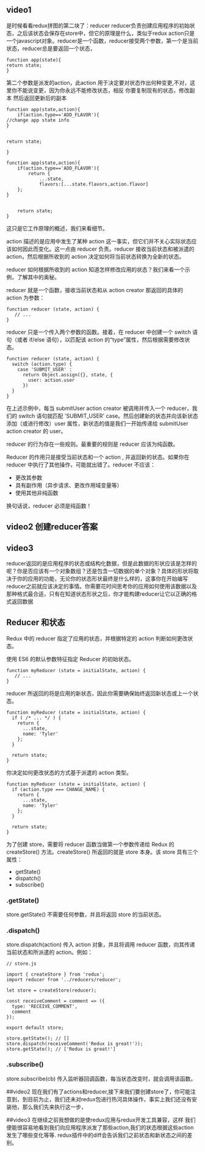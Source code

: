## video1
是时候看看redux拼图的第二块了：reducer
reducer负责创建应用程序的初始状态，之后该状态会保存在store中，但它的原理是什么，类似于redux action只是一个javascript对象。reducer是一个函数，reducer接受两个参数，第一个是当前状态，reducer总是要返回一个状态，

```
function app(state){
return state;
}
```

第二个参数是派发的action，此action
用于决定要对状态作出何种变更,不对，这里你不能说变更，因为你永远不能修改状态，相反 你要复制现有的状态，修改副本 然后返回更新后的副本

```
function app(state,action){
	if(action.type=='ADD_FLAVOR'){
//change app state info
}


return state;

}
```
```
function app(state,action){
	if(action.type=='ADD_FLAVOR'){
		return {
			...state,
			flavors:[...state.flavors,action.flavor]
	};
}


	return state;
}
```
这只是它工作原理的概述，我们来看细节。

action 描述的是应用中发生了某种 action 这一事实，但它们并不关心实际状态应该如何因此而变化。这一点由 reducer 负责。reducer 接收当前状态和被派遣的 action，然后根据所收到的 action 决定如何将当前状态转换为全新的状态。

reducer 如何根据所收到的 action 知道怎样修改应用的状态？我们来看一个示例，了解其中的奥秘。

reducer 就是一个函数，接收当前状态和从 action creator 那返回的具体的 action 为参数：

```
function reducer (state, action) {
   // ...
}
```

reducer 只是一个传入两个参数的函数。接着，在 reducer 中创建一个 switch 语句（或者 if/else 语句），以匹配该 action 的“type”属性，然后根据需要修改状态。

```
function reducer (state, action) {
  switch (action.type) {
    case 'SUBMIT_USER' :
      return Object.assign({}, state, {
        user: action.user
      })
  }
}
```

在上述示例中，每当 submitUser action creator 被调用并传入一个 reducer，我们的 switch 语句就匹配 'SUBMIT_USER' case。然后创建新的状态并向该新状态添加（或进行修改）user 属性，新状态的值是我们一开始传递给 submitUser action creator 的 user。

reducer 的行为存在一些规则。最重要的规则是 reducer 应该为纯函数。


Reducer 的作用只是接受当前状态和一个 action , 并返回新的状态。如果你在 reducer 中执行了其他操作，可能就出错了。reducer 不应该：

* 更改其参数
* 具有副作用（异步请求、更改作用域变量等）
* 使用其他非纯函数

换句话说，reducer 必须是纯函数！

## video2 创建reducer答案
## video3
reducer返回的是应用程序的状态或结构化数据，但是此数据的形状应该是怎样的呢？你是否应该有一个对象数组？还是包含一切数据的单个对象？具体的形状将取决于你的应用的功能，无论你的状态形状最终是什么样的，这事你在开始编写reducer之前就应该决定的事情。你需要花时间思考你的应用如何使用该数据以及那种格式最合适，只有在知道状态形状之后，你才能构建reducer让它以正确的格式返回数据

## Reducer 和状态
Redux 中的 reducer 指定了应用的状态，并根据特定的 action 判断如何更改状态。

使用 ES6 的默认参数特征指定 Reducer 的初始状态。

```
function myReducer (state = initialState, action) {
   // ...
}
```

reducer 所返回的将是应用的新状态，因此你需要确保始终返回新状态或上一个状态。

```
function myReducer (state = initialState, action) {
  if ( /* ... */ ) {
    return {
      ...state,
      name: 'Tyler'
    };
  }

  return state;
}
```

你决定如何更改状态的方式基于派遣的 action 类型。

```
function myReducer (state = initialState, action) {
  if (action.type === CHANGE_NAME) {
    return {
      ...state,
      name: 'Tyler'
    };
  }

  return state;
}
```
为了创建 store，需要将 reducer 函数当做第一个参数传递给 Redux 的 createStore() 方法。createStore() 所返回的就是 store 本身。该 store 具有三个属性：

* getState()
* dispatch()
* subscribe()

### .getState()
store.getState() 不需要任何参数，并且将返回 store 的当前状态。

### .dispatch()
store.dispatch(action) 传入 action 对象，并且将调用 reducer 函数，向其传递当前状态和所派遣的 action。例如：

```
// store.js

import { createStore } from 'redux';
import reducer from '../reducers/reducer';

let store = createStore(reducer);

const receiveComment = comment => ({
  type: 'RECEIVE_COMMENT',
  comment
});

export default store;
```

```
store.getState(); // []
store.dispatch(receiveComment('Redux is great!'));
store.getState(); // ['Redux is great!']
```

### .subscribe()
store.subscribe(cb) 传入监听器回调函数，每当状态改变时，就会调用该函数。

##video2
现在我们有了actions和reducer,接下来我们要创建store了，你可能注意到，到目前为止，我们还未对redux包进行热河具体操作，事实上我们还没有安装他，那么我们先来执行这一步，

##video3
在继续之前我想做的是使redux应用与redux开发工具兼容，这样 我们便能很容易地看到我们向应用程序派发了那些action,我们的状态根据这些action发生了哪些变化等等.
redux插件中的diff会告诉我们之前状态和新状态之间的差别。